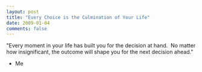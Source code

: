 ```yaml
---
layout: post
title: "Every Choice is the Culmination of Your Life"
date: 2009-01-04
comments: false
---
```


"Every moment in your life has built you for the decision at hand.  No matter how insignificant, the outcome will shape you for the next decision ahead."
   
- Me
   
